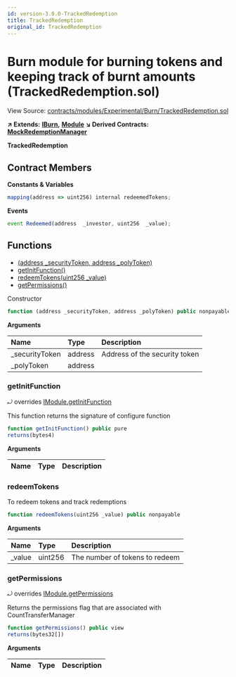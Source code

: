 ```yaml
---
id: version-3.0.0-TrackedRedemption
title: TrackedRedemption
original_id: TrackedRedemption
---
```


# Burn module for burning tokens and keeping track of burnt amounts \(TrackedRedemption.sol\)

View Source: [contracts/modules/Experimental/Burn/TrackedRedemption.sol](https://github.com/PolymathNetwork/polymath-core/tree/096ba240a927c98e1f1a182d2efee7c4c4c1dfc5/contracts/modules/Experimental/Burn/TrackedRedemption.sol)

**↗ Extends:** [**IBurn**](https://github.com/PolymathNetwork/polymath-core/tree/096ba240a927c98e1f1a182d2efee7c4c4c1dfc5/docs/api/IBurn.md)**,** [**Module**](https://github.com/PolymathNetwork/polymath-core/tree/096ba240a927c98e1f1a182d2efee7c4c4c1dfc5/docs/api/Module.md) **↘ Derived Contracts:** [**MockRedemptionManager**](https://github.com/PolymathNetwork/polymath-core/tree/096ba240a927c98e1f1a182d2efee7c4c4c1dfc5/docs/api/MockRedemptionManager.md)

**TrackedRedemption**

## Contract Members

**Constants & Variables**

```javascript
mapping(address => uint256) internal redeemedTokens;
```

**Events**

```javascript
event Redeemed(address  _investor, uint256  _value);
```

## Functions

* [\(address \_securityToken, address \_polyToken\)](trackedredemption.md)
* [getInitFunction\(\)](trackedredemption.md#getinitfunction)
* [redeemTokens\(uint256 \_value\)](trackedredemption.md#redeemtokens)
* [getPermissions\(\)](trackedredemption.md#getpermissions)

Constructor

```javascript
function (address _securityToken, address _polyToken) public nonpayable Module
```

**Arguments**

| Name | Type | Description |
| :--- | :--- | :--- |
| \_securityToken | address | Address of the security token |
| \_polyToken | address |  |

### getInitFunction

⤾ overrides [IModule.getInitFunction](https://github.com/PolymathNetwork/polymath-core/tree/096ba240a927c98e1f1a182d2efee7c4c4c1dfc5/docs/api/IModule.md#getinitfunction)

This function returns the signature of configure function

```javascript
function getInitFunction() public pure
returns(bytes4)
```

**Arguments**

| Name | Type | Description |
| :--- | :--- | :--- |


### redeemTokens

To redeem tokens and track redemptions

```javascript
function redeemTokens(uint256 _value) public nonpayable
```

**Arguments**

| Name | Type | Description |
| :--- | :--- | :--- |
| \_value | uint256 | The number of tokens to redeem |

### getPermissions

⤾ overrides [IModule.getPermissions](https://github.com/PolymathNetwork/polymath-core/tree/096ba240a927c98e1f1a182d2efee7c4c4c1dfc5/docs/api/IModule.md#getpermissions)

Returns the permissions flag that are associated with CountTransferManager

```javascript
function getPermissions() public view
returns(bytes32[])
```

**Arguments**

| Name | Type | Description |
| :--- | :--- | :--- |


